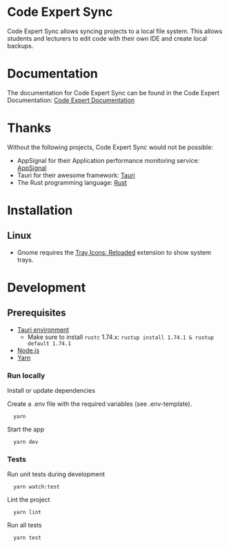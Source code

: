 # Code Expert Sync

Code Expert Sync allows syncing projects to a local file system. This allows students and lecturers to edit code with their own IDE and create local backups.

# Documentation

The documentation for Code Expert Sync can be found in the Code Expert Documentation: [Code Expert Documentation](https://docs.expert.ethz.ch/)

# Thanks

Without the following projects, Code Expert Sync would not be possible:

- AppSignal for their Application performance monitoring service: [AppSignal](https://appsignal.com/)
- Tauri for their awesome framework: [Tauri](https://tauri.app/)
- The Rust programming language: [Rust](https://www.rust-lang.org/)

# Installation

## Linux

- Gnome requires the [Tray Icons: Reloaded](https://extensions.gnome.org/extension/2890/tray-icons-reloaded/) extension to show system trays.

# Development

## Prerequisites

- [Tauri environment](https://tauri.app/v1/guides/getting-started/prerequisites)
  - Make sure to install `rustc` 1.74.x: `rustup install 1.74.1 & rustup default 1.74.1`
- [Node.js](https://nodejs.org/en)
- [Yarn](https://yarnpkg.com/getting-started/install)


### Run locally

Install or update dependencies

Create a .env file with the required variables (see .env-template).

```shell
  yarn
```

Start the app

```shell
  yarn dev
```

### Tests

Run unit tests during development

```shell
  yarn watch:test
```

Lint the project

```shell
  yarn lint
```

Run all tests

```shell
  yarn test
```
